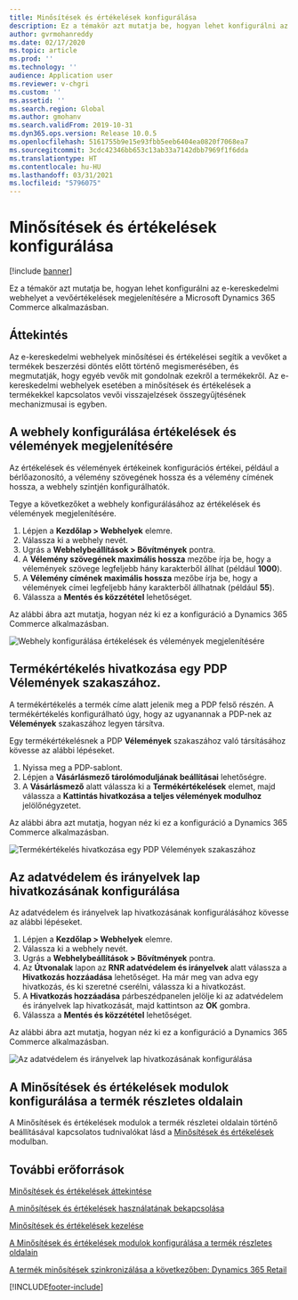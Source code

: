 ```yaml
---
title: Minősítések és értékelések konfigurálása
description: Ez a témakör azt mutatja be, hogyan lehet konfigurálni az e-kereskedelmi webhelyet a vevőértékelések megjelenítésére a Microsoft Dynamics 365 Commerce alkalmazásban.
author: gvrmohanreddy
ms.date: 02/17/2020
ms.topic: article
ms.prod: ''
ms.technology: ''
audience: Application user
ms.reviewer: v-chgri
ms.custom: ''
ms.assetid: ''
ms.search.region: Global
ms.author: gmohanv
ms.search.validFrom: 2019-10-31
ms.dyn365.ops.version: Release 10.0.5
ms.openlocfilehash: 5161755b9e15e93fbb5eeb6404ea0820f7068ea7
ms.sourcegitcommit: 3cdc42346bb653c13ab33a7142dbb7969f1f6dda
ms.translationtype: HT
ms.contentlocale: hu-HU
ms.lasthandoff: 03/31/2021
ms.locfileid: "5796075"
---
```

# <a name="configure-ratings-and-reviews"></a>Minősítések és értékelések konfigurálása

[!include [banner](includes/banner.md)]

Ez a témakör azt mutatja be, hogyan lehet konfigurálni az e-kereskedelmi webhelyet a vevőértékelések megjelenítésére a Microsoft Dynamics 365 Commerce alkalmazásban.

## <a name="overview"></a>Áttekintés

Az e-kereskedelmi webhelyek minősítései és értékelései segítik a vevőket a termékek beszerzési döntés előtt történő megismerésében, és megmutatják, hogy egyéb vevők mit gondolnak ezekről a termékekről. Az e-kereskedelmi webhelyek esetében a minősítések és értékelések a termékekkel kapcsolatos vevői visszajelzések összegyűjtésének mechanizmusai is egyben. 

## <a name="configure-a-site-to-show-ratings-and-reviews"></a>A webhely konfigurálása értékelések és vélemények megjelenítésére

Az értékelések és vélemények értékeinek konfigurációs értékei, például a bérlőazonosító, a vélemény szövegének hossza és a vélemény címének hossza, a webhely szintjén konfigurálhatók. 

Tegye a következőket a webhely konfigurálásához az értékelések és vélemények megjelenítésére. 

1. Lépjen a **Kezdőlap \> Webhelyek** elemre.
1. Válassza ki a webhely nevét. 
1. Ugrás a **Webhelybeállítások \> Bővítmények** pontra. 
1. A **Vélemény szövegének maximális hossza** mezőbe írja be, hogy a vélemények szövege legfeljebb hány karakterből állhat (például **1000**). 
1. A **Vélemény címének maximális hossza** mezőbe írja be, hogy a vélemények címei legfeljebb hány karakterből állhatnak (például **55**). 
1. Válassza a **Mentés és közzététel** lehetőséget. 

Az alábbi ábra azt mutatja, hogyan néz ki ez a konfiguráció a Dynamics 365 Commerce alkalmazásban.

![Webhely konfigurálása értékelések és vélemények megjelenítésére](media/rnr-eCommerce-site-appsettings.png)

## <a name="link-a-product-rating-to-the-reviews-section-of-a-pdp"></a>Termékértékelés hivatkozása egy PDP Vélemények szakaszához.

A termékértékelés a termék címe alatt jelenik meg a PDP felső részén. A termékértékelés konfigurálható úgy, hogy az ugyanannak a PDP-nek az **Vélemények** szakaszához legyen társítva. 

Egy termékértékelésnek a PDP **Vélemények** szakaszához való társításához kövesse az alábbi lépéseket.

1. Nyissa meg a PDP-sablont. 
1. Lépjen a **Vásárlásmező tárolómoduljának beállításai** lehetőségre.
1. A **Vásárlásmező** alatt válassza ki a **Termékértékelések** elemet, majd válassza a **Kattintás hivatkozása a teljes vélemények modulhoz** jelölőnégyzetet.

Az alábbi ábra azt mutatja, hogyan néz ki ez a konfiguráció a Dynamics 365 Commerce alkalmazásban.

![Termékértékelés hivatkozása egy PDP Vélemények szakaszához](media/rnr-eCommerce-buy-box-rating-summary.png)

## <a name="configure-the-link-for-the-privacy-and-policy-page"></a>Az adatvédelem és irányelvek lap hivatkozásának konfigurálása

Az adatvédelem és irányelvek lap hivatkozásának konfigurálásához kövesse az alábbi lépéseket.

1. Lépjen a **Kezdőlap \> Webhelyek** elemre.
1. Válassza ki a webhely nevét. 
1. Ugrás a **Webhelybeállítások \> Bővítmények** pontra.
1. Az **Útvonalak** lapon az **RNR adatvédelem és irányelvek** alatt válassza a **Hivatkozás hozzáadása** lehetőséget. Ha már meg van adva egy hivatkozás, és ki szeretné cserélni, válassza ki a hivatkozást. 
1. A **Hivatkozás hozzáadása** párbeszédpanelen jelölje ki az adatvédelem és irányelvek lap hivatkozását, majd kattintson az **OK** gombra. 
1. Válassza a **Mentés és közzététel** lehetőséget. 

Az alábbi ábra azt mutatja, hogyan néz ki ez a konfiguráció a Dynamics 365 Commerce alkalmazásban.

![Az adatvédelem és irányelvek lap hivatkozásának konfigurálása](media/rnr-eCommerce-rnr-privacy-policy-link.png)

## <a name="configure-ratings-and-reviews-modules-on-product-details-pages"></a>A Minősítések és értékelések modulok konfigurálása a termék részletes oldalain

A Minősítések és értékelések modulok a termék részletei oldalain történő beállításával kapcsolatos tudnivalókat lásd a [Minősítések és értékelések](ratings-reviews-modules.md) modulban.

## <a name="additional-resources"></a>További erőforrások

[Minősítések és értékelések áttekintése](ratings-reviews-overview.md)

[A minősítések és értékelések használatának bekapcsolása](opt-in-ratings-reviews.md)

[Minősítések és értékelések kezelése](manage-reviews.md)

[A Minősítések és értékelések modulok konfigurálása a termék részletes oldalain](ratings-reviews-modules.md)

[A termék minősítések szinkronizálása a következőben: Dynamics 365 Retail](sync-product-ratings.md)


[!INCLUDE[footer-include](../includes/footer-banner.md)]